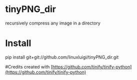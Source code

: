 # tinyPNG_dir

recursively compress any image in a directory

# Install
pip install git+git://github.com/linuxluigi/tinyPNG_dir.git

#Credits
created with [https://github.com/tinify/tinify-python](https://github.com/tinify/tinify-python)
